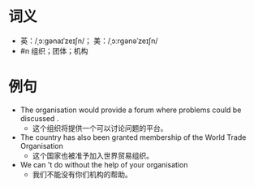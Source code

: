 # 词义
- 英：/ˌɔːɡənaɪˈzeɪʃn/； 美：/ˌɔːrɡənəˈzeɪʃn/
- #n 组织；团体；机构
# 例句
- The organisation would provide a forum where problems could be discussed .
	- 这个组织将提供一个可以讨论问题的平台。
- The country has also been granted membership of the World Trade Organisation
	- 这个国家也被准予加入世界贸易组织。
- We can 't do without the help of your organisation
	- 我们不能没有你们机构的帮助。
